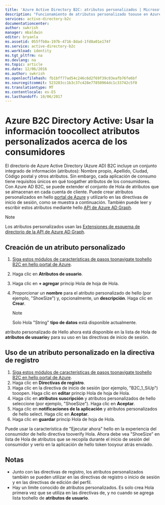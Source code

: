 ```yaml
---
title: 'Azure Active Directory B2C: atributos personalizados | Microsoft Docs'
description: "Funcionamiento de atributos personalizado toouse en Azure Active Directory B2C toocollect información acerca de los consumidores"
services: active-directory-b2c
documentationcenter: 
author: swkrish
manager: mbaldwin
editor: bryanla
ms.assetid: 055ffb0a-197b-4716-8dad-1fd8a01e174f
ms.service: active-directory-b2c
ms.workload: identity
ms.tgt_pltfrm: na
ms.devlang: na
ms.topic: article
ms.date: 12/06/2016
ms.author: swkrish
ms.openlocfilehash: fb1bff77ad54c246c6d2f69f39c03eafb76fe6bf
ms.sourcegitcommit: 523283cc1b3c37c428e77850964dc1c33742c5f0
ms.translationtype: MT
ms.contentlocale: es-ES
ms.lasthandoff: 10/06/2017
---
```

# <a name="azure-active-directory-b2c-use-custom-attributes-toocollect-information-about-your-consumers"></a>Azure B2C Directory Active: Usar la información toocollect atributos personalizados acerca de los consumidores
El directorio de Azure Active Directory (Azure AD) B2C incluye un conjunto integrado de información (atributos): Nombre propio, Apellido, Ciudad, Código postal y otros atributos. Sin embargo, cada aplicación de consumo tiene requisitos únicos en qué toogather atributos de los consumidores. Con Azure AD B2C, se puede extender el conjunto de Hola de atributos que se almacenan en cada cuenta de cliente. Puede crear atributos personalizados en hello [portal de Azure](https://portal.azure.com/) y utilizarlo en las directivas de inicio de sesión, como se muestra a continuación. También puede leer y escribir estos atributos mediante hello [API de Azure AD Graph](active-directory-b2c-devquickstarts-graph-dotnet.md).

> [!NOTE]
> Los atributos personalizados usan las [Extensiones de esquema de directorio de la API de Azure AD Graph](https://msdn.microsoft.com/library/azure/dn720459.aspx).
> 
> 

## <a name="create-a-custom-attribute"></a>Creación de un atributo personalizado
1. [Siga estos módulos de características de pasos toonavigate toohello B2C en hello portal de Azure](active-directory-b2c-app-registration.md#navigate-to-b2c-settings).
2. Haga clic en **Atributos de usuario**.
3. Haga clic en **+ agregar** princip Hola de hoja de Hola.
4. Proporcionar un **nombre** para el atributo personalizado de hello (por ejemplo, "ShoeSize") y, opcionalmente, un **descripción**. Haga clic en **Crear**.
   
   > [!NOTE]
   > Solo Hola "String" **tipo de datos** está disponible actualmente.
   > 
   > 

atributo personalizado de Hello ahora está disponible en la lista de Hola de **atributos de usuario**y para su uso en las directivas de inicio de sesión.

## <a name="use-a-custom-attribute-in-your-sign-up-policy"></a>Uso de un atributo personalizado en la directiva de registro
1. [Siga estos módulos de características de pasos toonavigate toohello B2C en hello portal de Azure](active-directory-b2c-app-registration.md#navigate-to-b2c-settings).
2. Haga clic en **Directivas de registro**.
3. Haga clic en la directiva de inicio de sesión (por ejemplo, "B2C_1_SiUp") tooopen. Haga clic en **editar** princip Hola de hoja de Hola.
4. Haga clic en **atributos suscripción** y atributos personalizados de hello seleccione (por ejemplo, "ShoeSize"). Haga clic en **Aceptar**.
5. Haga clic en **notificaciones de la aplicación** y atributos personalizados de hello select. Haga clic en **Aceptar**.
6. Haga clic en **guardar** princip Hola de hoja de Hola.

Puede usar la característica de "Ejecutar ahora" hello en la experiencia del consumidor de hello directiva tooverify Hola. Ahora debe vea "ShoeSize" en lista de Hola de atributos que se recopila durante el inicio de sesión del consumidor y verlo en la aplicación de hello token tooyour atrás enviado.

## <a name="notes"></a>Notas
* Junto con las directivas de registro, los atributos personalizados también se pueden utilizar en las directivas de registro o inicio de sesión y en las directivas de edición del perfil.
* Hay un límite conocido de atributos personalizados. Es solo crea Hola primera vez que se utiliza en las directivas de, y no cuando se agrega lista toohello de **atributos de usuario**.

